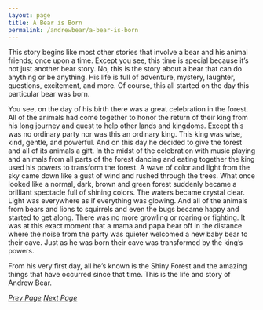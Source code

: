 ```yaml
---
layout: page
title: A Bear is Born
permalink: /andrewbear/a-bear-is-born
---
```


This story begins like most other stories that involve a bear and his animal friends; once upon a time. Except you see, this time is special because it’s not just another bear story. No, this is the story about a bear that can do anything or be anything. His life is full of adventure, mystery, laughter, questions, excitement, and more. Of course, this all started on the day this particular bear was born.

You see, on the day of his birth there was a great celebration in the forest. All of the animals had come together to honor the return of their king from his long journey and quest to help other lands and kingdoms. Except this was no ordinary party nor was this an ordinary king. This king was wise, kind, gentle, and powerful. And on this day he decided to give the forest and all of its animals a gift. In the midst of the celebration with music playing and animals from all parts of the forest dancing and eating together the king used his powers to transform the forest. A wave of color and light from the sky came down like a gust of wind and rushed through the trees. What once looked like a normal, dark, brown and green forest suddenly became a brilliant spectacle full of shining colors. The waters became crystal clear. Light was everywhere as if everything was glowing. And all of the animals from bears and lions to squirrels and even the bugs became happy and started to get along. There was no more growling or roaring or fighting. It was at this exact moment that a mama and papa bear off in the distance where the noise from the party was quieter welcomed a new baby bear to their cave. Just as he was born their cave was transformed by the king’s powers.

From his very first day, all he’s known is the Shiny Forest and the amazing things that have occurred since that time. This is the life and story of Andrew Bear.


[_Prev Page_](/andrewbear/preface)     [_Next Page_](/andrewbear/story2)
